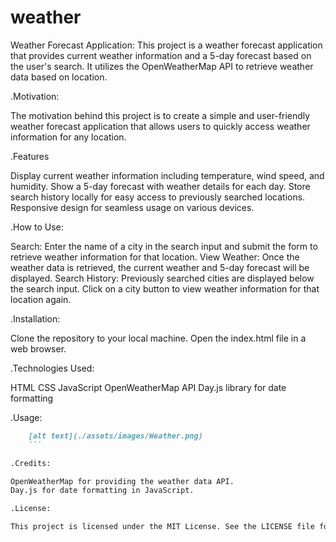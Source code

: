 # weather
Weather Forecast Application:
This project is a weather forecast application that provides current weather information and a 5-day forecast based on the user's search. It utilizes the OpenWeatherMap API to retrieve weather data based on location.

.Motivation:

The motivation behind this project is to create a simple and user-friendly weather forecast application that allows users to quickly access weather information for any location.

.Features

Display current weather information including temperature, wind speed, and humidity.
Show a 5-day forecast with weather details for each day.
Store search history locally for easy access to previously searched 
locations.
Responsive design for seamless usage on various devices.

.How to Use:

Search: Enter the name of a city in the search input and submit the form to retrieve weather information for that location.
View Weather: Once the weather data is retrieved, the current weather and 5-day forecast will be displayed.
Search History: Previously searched cities are displayed below the search input. Click on a city button to view weather information for that location again.

.Installation:

Clone the repository to your local machine.
Open the index.html file in a web browser.

.Technologies Used:

HTML
CSS
JavaScript
OpenWeatherMap API
Day.js library for date formatting

.Usage:

```md
    [alt text](./assets/images/Weather.png)
    ```

.Credits:

OpenWeatherMap for providing the weather data API.
Day.js for date formatting in JavaScript.

.License:

This project is licensed under the MIT License. See the LICENSE file for details.


